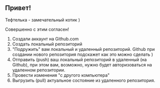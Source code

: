 ## Привет!

Тефтелька - замечательный котик )

Совершенно с этим согласен!

1. Создали аккаунт на Github.com
2. Создать локальный репозиторий
3. "Подружить" вам локальный и удаленный репозиторий. Github при создании нового репозитория подскажет как это можно сделать )
4. Отправить (push) ваш локальный репозиторий в удаленный (на Github), при этом вам, возможно, нужно будет авторизоваться на удаленном репозитории.
5. Провести изменения "с другого компьютера"
6. Выгрузить (pull) актуальное состояние из удаленного репозитория.
